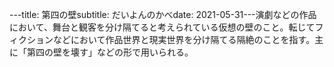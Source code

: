 ---title: 第四の壁subtitle: だいよんのかべdate: 2021-05-31---演劇などの作品において、舞台と観客を分け隔てると考えられている仮想の壁のこと。転じてフィクションなどにおいて作品世界と現実世界を分け隔てる隔絶のことを指す。主に「第四の壁を壊す」などの形で用いられる。